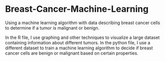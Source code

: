 # Breast-Cancer-Machine-Learning
Using a machine learning algorithm with data describing breast cancer cells to determine if a tumor is malignant or benign.

In the R file, I use graphing and other techniques to visualize a large dataset containing information about different tumors. 
In the python file, I use a different dataset to train a machine learning algorithm to decide if breast cancer cells are benign or malignant based on certain properties. 

